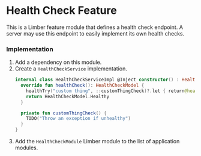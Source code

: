 # Health Check Feature

This is a Limber feature module that defines a health check endpoint.
A server may use this endpoint to easily implement its own health checks.

### Implementation

1. Add a dependency on this module.
1. Create a `HealthCheckService` implementation.
    ```kotlin
    internal class HealthCheckServiceImpl @Inject constructor() : HealthCheckService {
      override fun healthCheck(): HealthCheckModel {
        healthTry("custom thing", ::customThingCheck)?.let { return@healthCheck it }
        return HealthCheckModel.Healthy
      }
    
      private fun customThingCheck() {
        TODO("Throw an exception if unhealthy")
      }
    }
    ```
1. Add the `HealthCheckModule` Limber module to the list of application modules.
